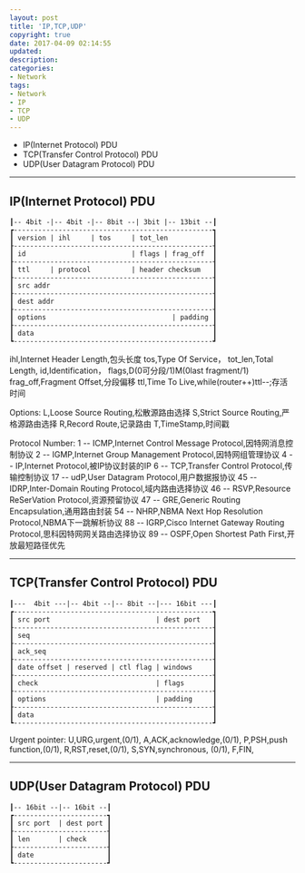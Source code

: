 ```yaml
---
layout: post
title: 'IP,TCP,UDP'
copyright: true
date: 2017-04-09 02:14:55
updated:
description:
categories:
- Network
tags:
- Network
- IP
- TCP
- UDP
---
```


- IP(Internet Protocol) PDU
- TCP(Transfer Control Protocol) PDU
- UDP(User Datagram Protocol) PDU
<!-- more -->

-----------------------------
IP(Internet Protocol) PDU
-----------------------------
    ┃-- 4bit -|-- 4bit -|-- 8bit --| 3bit |-- 13bit --┃
    ┏-------------------------------------------------┓
    ┃ version | ihl     | tos     | tot_len           ┃
    ┠-------------------------------------------------┨
    ┃ id                          | flags | frag_off  ┃
    ┠-------------------------------------------------┨
    ┃ ttl     | protocol          | header checksum   ┃
    ┠-------------------------------------------------┨
    ┃ src addr                                        ┃
    ┠-------------------------------------------------┨
    ┃ dest addr                                       ┃
    ┠-------------------------------------------------┨
    ┃ options                               | padding ┃
    ┠-------------------------------------------------┨
    ┃ data                                            ┃
    ┗-------------------------------------------------┛
ihl,Internet Header Length,包头长度
tos,Type Of Service，
tot_len,Total Length,
id,Identification，
flags,D(0可分段/1)M(0last fragment/1)
frag_off,Fragment Offset,分段偏移
ttl,Time To Live,while(router++)ttl--;存活时间

Options:
L,Loose Source Routing,松散源路由选择
S,Strict Source Routing,严格源路由选择
R,Record Route,记录路由
T,TimeStamp,时间戳

Protocol Number:
1  -- ICMP,Internet Control Message Protocol,因特网消息控制协议
2  -- IGMP,Internet Group Management Protocol,因特网组管理协议
4  -- IP,Internet Protocol,被IP协议封装的IP
6  -- TCP,Transfer Control Protocol,传输控制协议
17 -- udP,User Datagram Protocol,用户数据报协议
45 -- IDRP,Inter-Domain Routing Protocol,域内路由选择协议
46 -- RSVP,Resource ReSerVation Protocol,资源预留协议
47 -- GRE,Generic Routing Encapsulation,通用路由封装
54 -- NHRP,NBMA Next Hop Resolution Protocol,NBMA下一跳解析协议
88 -- IGRP,Cisco Internet Gateway Routing Protocol,思科因特网网关路由选择协议
89 -- OSPF,Open Shortest Path First,开放最短路径优先

-----------------------------
TCP(Transfer Control Protocol) PDU
-----------------------------
    ┃---  4bit ---|-- 4bit --|-- 8bit --|--- 16bit ---┃
    ┏-------------------------------------------------┓
    ┃ src port                          | dest port   ┃
    ┠-------------------------------------------------┨
    ┃ seq                                             ┃
    ┠-------------------------------------------------┨
    ┃ ack_seq                                         ┃
    ┠-------------------------------------------------┨
    ┃ date offset | reserved | ctl flag | windows     ┃
    ┠-------------------------------------------------┨
    ┃ check                             | flags       ┃
    ┠-------------------------------------------------┨
    ┃ options                           | padding     ┃
    ┠-------------------------------------------------┨
    ┃ data                                            ┃
    ┗-------------------------------------------------┛
Urgent pointer:
U,URG,urgent,(0/1),
A,ACK,acknowledge,(0/1),
P,PSH,push function,(0/1),
R,RST,reset,(0/1),
S,SYN,synchronous, (0/1),
F,FIN,

-----------------------------
UDP(User Datagram Protocol) PDU
-----------------------------
    ┃-- 16bit --|-- 16bit --┃
    ┏-----------------------┓
    ┃ src port  | dest port ┃
    ┠-----------------------┨
    ┃ len       | check     ┃
    ┠-----------------------┨
    ┃ date                  ┃
    ┗-----------------------┛

